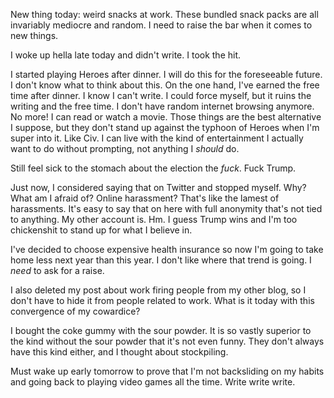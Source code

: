 New thing today: weird snacks at work. These bundled snack packs are all invariably mediocre and random. I need to raise the bar when it comes to new things.

I woke up hella late today and didn't write. I took the hit.

I started playing Heroes after dinner. I will do this for the foreseeable future. I don't know what to think about this. On the one hand, I've earned the free time after dinner. I know I can't write. I could force myself, but it ruins the writing and the free time. I don't have random internet browsing anymore. No more! I can read or watch a movie. Those things are the best alternative I suppose, but they don't stand up against the typhoon of Heroes when I'm super into it. Like Civ. I can live with the kind of entertainment I actually want to do without prompting, not anything I <i>should</i> do.

Still feel sick to the stomach about the election the <i>fuck</i>. Fuck Trump.

Just now, I considered saying that on Twitter and stopped myself. Why? What am I afraid of? Online harassment? That's like the lamest of harassments. It's easy to say that on here with full anonymity that's not tied to anything. My other account is. Hm. I guess Trump wins and I'm too chickenshit to stand up for what I believe in.

I've decided to choose expensive health insurance so now I'm going to take home less next year than this year. I don't like where that trend is going. I <i>need</i> to ask for a raise.

I also deleted my post about work firing people from my other blog, so I don't have to hide it from people related to work. What is it today with this convergence of my cowardice?

I bought the coke gummy with the sour powder. It is so vastly superior to the kind without the sour powder that it's not even funny. They don't always have this kind either, and I thought about stockpiling.

Must wake up early tomorrow to prove that I'm not backsliding on my habits and going back to playing video games all the time. Write write write.
